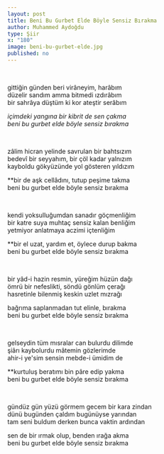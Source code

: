 ```yaml
---
layout: post
title: Beni Bu Gurbet Elde Böyle Sensiz Bırakma
author: Muhammed Aydoğdu
type: Şiir
x: "180"
image: beni-bu-gurbet-elde.jpg
published: no
---
```


<br/>

gittiğin günden beri virâneyim, harâbım  
düzelir sandım amma bitmedi ızdırâbım  
bir sahrâya düştüm ki kor ateştir serâbım  

*içimdeki yangına bir kibrit de sen çakma*  
*beni bu gurbet elde böyle sensiz bırakma*  

<br/>

zâlim hicran yelinde savrulan bir bahtsızım  
bedevî bir seyyahım, bir çöl kadar yalnızım  
kayboldu gökyüzünde yol gösteren yıldızım  

**bir de aşk cellâdını, tutup peşime takma  
beni bu gurbet elde böyle sensiz bırakma  

<br/>

kendi yoksulluğumdan sanadır göçmenliğim  
bir katre suya muhtaç sensiz kalan benliğim  
yetmiyor anlatmaya aczimi içtenliğim  

**bir el uzat, yardım et, öylece durup bakma  
beni bu gurbet elde böyle sensiz bırakma  

<br/>

bir yâd-i hazin resmin, yüreğim hüzün dağı  
ömrü bir nefeslikti, söndü gönlüm çerağı  
hasretinle bilenmiş keskin uzlet mızrağı  

bağrıma saplanmadan tut elinle, bırakma  
beni bu gurbet elde böyle sensiz bırakma  

<br/>

gelseydin tüm mısralar can bulurdu dilimde  
şiârı kaybolurdu mâtemin gözlerimde  
ahir-i ye'sim sensin mebde-i ümidim de  

**kurtuluş beratımı bin pâre edip yakma  
beni bu gurbet elde böyle sensiz bırakma  

<br/>

gündüz gün yüzü görmem gecem bir kara zindan  
dünü bugünden çaldım bugünüyse yarından  
tam seni buldum derken bunca vaktin ardından  

sen de bir ırmak olup, benden ırağa akma  
beni bu gurbet elde böyle sensiz bırakma  
